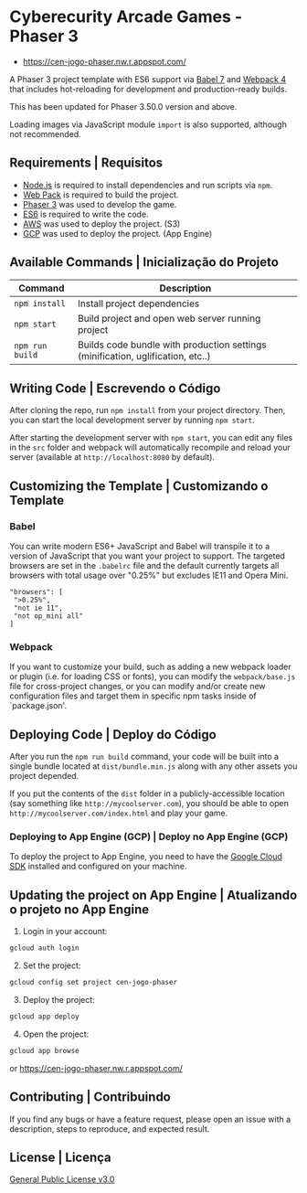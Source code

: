 # Cyberecurity Arcade Games - Phaser 3

* https://cen-jogo-phaser.nw.r.appspot.com/

A Phaser 3 project template with ES6 support via [Babel 7](https://babeljs.io/) and [Webpack 4](https://webpack.js.org/)
that includes hot-reloading for development and production-ready builds.

This has been updated for Phaser 3.50.0 version and above.

Loading images via JavaScript module `import` is also supported, although not recommended.

## Requirements | Requisitos

* [Node.js](https://nodejs.org) is required to install dependencies and run scripts via `npm`.
* [Web Pack](https://webpack.js.org/) is required to build the project.
* [Phaser 3](https://phaser.io/phaser3) was used to develop the game.
* [ES6](https://www.w3schools.com/js/js_es6.asp) is required to write the code.
* [AWS](https://aws.amazon.com/pt/) was used to deploy the project. (S3)
* [GCP](https://cloud.google.com/) was used to deploy the project. (App Engine)

## Available Commands | Inicialização do Projeto

| Command         | Description                                                                     |
|-----------------|---------------------------------------------------------------------------------|
| `npm install`   | Install project dependencies                                                    |
| `npm start`     | Build project and open web server running project                               |
| `npm run build` | Builds code bundle with production settings (minification, uglification, etc..) |

## Writing Code | Escrevendo o Código

After cloning the repo, run `npm install` from your project directory. Then, you can start the local development server
by running `npm start`.

After starting the development server with `npm start`, you can edit any files in the `src` folder and webpack will
automatically recompile and reload your server (available at `http://localhost:8080` by default).

## Customizing the Template | Customizando o Template

### Babel

You can write modern ES6+ JavaScript and Babel will transpile it to a version of JavaScript that you want your project
to support. The targeted browsers are set in the `.babelrc` file and the default currently targets all browsers with
total usage over "0.25%" but excludes IE11 and Opera Mini.

 ```
"browsers": [
  ">0.25%",
  "not ie 11",
  "not op_mini all"
]
 ```

### Webpack 

If you want to customize your build, such as adding a new webpack loader or plugin (i.e. for loading CSS or fonts), you
can modify the `webpack/base.js` file for cross-project changes, or you can modify and/or create new configuration files
and target them in specific npm tasks inside of `package.json'.

## Deploying Code | Deploy do Código

After you run the `npm run build` command, your code will be built into a single bundle located at `dist/bundle.min.js`
along with any other assets you project depended.

If you put the contents of the `dist` folder in a publicly-accessible location (say something
like `http://mycoolserver.com`), you should be able to open `http://mycoolserver.com/index.html` and play your game.

### Deploying to App Engine (GCP) | Deploy no App Engine (GCP)

To deploy the project to App Engine, you need to have the [Google Cloud SDK](https://cloud.google.com/sdk/) installed
and configured on your machine.

## Updating the project on App Engine | Atualizando o projeto no App Engine

1. Login in your account:

```bash
gcloud auth login
```

2. Set the project:

```bash
gcloud config set project cen-jogo-phaser
```

3. Deploy the project:

```bash
gcloud app deploy
```

4. Open the project:

```bash
gcloud app browse 
```

or
https://cen-jogo-phaser.nw.r.appspot.com/

## Contributing | Contribuindo

If you find any bugs or have a feature request, please open an issue with a description, steps to reproduce, and
expected result.

## License | Licença

[General Public License v3.0](https://choosealicense.com/licenses/gpl-3.0/)